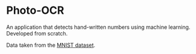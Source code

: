 # Photo-OCR
An application that detects hand-written numbers using machine learning. Developed from scratch.

Data taken from the [MNIST dataset](https://azure.microsoft.com/en-us/services/open-datasets/catalog/mnist/).
